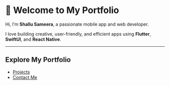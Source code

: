 # 👋 Welcome to My Portfolio

Hi, I’m **Shallu Sameera**, a passionate mobile app and web developer.

I love building creative, user-friendly, and efficient apps using **Flutter**, **SwiftUI**, and **React Native**.

---


##  Explore My Portfolio
- [Projects](./projects.md)
- [Contact Me](./contact.md)
